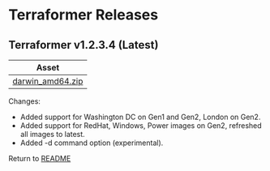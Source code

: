 # Terraformer Releases

## Terraformer v1.2.3.4 (Latest)

| Asset |
| --- |
| [darwin_amd64.zip](/raw/master/releases/download/v1.2.3.4/darwin_amd64.zip) |

Changes:
- Added support for Washington DC on Gen1 and Gen2, London on Gen2.
- Added support for RedHat, Windows, Power images on Gen2, refreshed all images to latest.
- Added -d command option (experimental).

Return to [README](/README.md)
